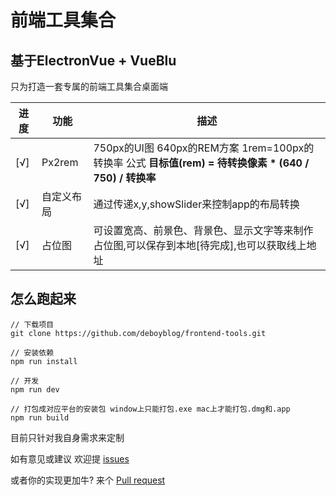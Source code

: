 # 前端工具集合
## 基于ElectronVue + VueBlu

只为打造一套专属的前端工具集合桌面端

| 进度 | 功能 | 描述 |
|---|---|---------|
| [√] | Px2rem | 750px的UI图 640px的REM方案 1rem=100px的转换率 公式 **目标值(rem) =  待转换像素 * (640 / 750) / 转换率**
| [√] | 自定义布局 | 通过传递x,y,showSlider来控制app的布局转换
| [√] | 占位图 | 可设置宽高、前景色、背景色、显示文字等来制作占位图,可以保存到本地[待完成],也可以获取线上地址

## 怎么跑起来
```
// 下载项目
git clone https://github.com/deboyblog/frontend-tools.git

// 安装依赖
npm run install

// 开发
npm run dev

// 打包成对应平台的安装包 window上只能打包.exe mac上才能打包.dmg和.app
npm run build
```

目前只针对我自身需求来定制 

如有意见或建议 欢迎提 [issues](https://github.com/deboyblog/frontend-tools/issues/new) 

或者你的实现更加牛? 来个 [Pull request](https://github.com/deboyblog/frontend-tools/pulls)
